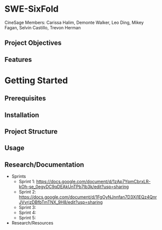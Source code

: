 # SWE-SixFold
CineSage Members: Carissa Halim, Demonte Walker, Leo Ding, Mikey Fagan, Selvin Castillo, Trevon Herman

## Project Objectives

## Features

# Getting Started
## Prerequisites

## Installation

## Project Structure

## Usage

## Research/Documentation
 - Sprints
     - Sprint 1: https://docs.google.com/document/d/1zAp7YpmCbrxLR-kOh-se_0egvDC9qDEAkUnTPb7Ib3k/edit?usp=sharing
     - Sprint 2: https://docs.google.com/document/d/1FgOyNJnnfan7D3Xj1EQz4QnrJVvrjzDBfbTmTNX_9H8/edit?usp=sharing
     - Sprint 3:
     - Sprint 4:
     - Sprint 5:
 - Research/Resources
